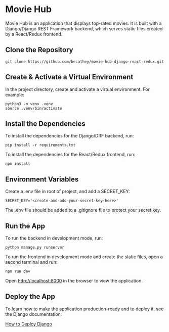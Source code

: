 # Movie Hub

Movie Hub is an application that displays top-rated movies. It is built with a Django/Django REST Framework backend, which serves static files created by a React/Redux frontend.

## Clone the Repository

```
git clone https://github.com/becathey/movie-hub-django-react-redux.git
```

## Create & Activate a Virtual Environment

In the project directory, create and activate a virtual environment. For example:

```
python3 -m venv .venv
source .venv/bin/activate
```

## Install the Dependencies

To install the dependencies for the Django/DRF backend, run:

```
pip install -r requirements.txt
```

To install the dependencies for the React/Redux frontend, run:

```
npm install
```

## Environment Variables

Create a .env file in root of project, and add a SECRET_KEY:

```
SECRET_KEY='<create-and-add-your-secret-key-here>'
```

The .env file should be added to a .gitignore file to protect your secret key.

## Run the App

To run the backend in development mode, run:

```
python manage.py runserver
```

To run the frontend in development mode and create the static files, open a second terminal and run:

```
npm run dev
```

Open [http://localhost:8000](http://localhost:8000) in the browser to view the application.

## Deploy the App

To learn how to make the application production-ready and to deploy it, see the Django documentation:

[How to Deploy Django](https://docs.djangoproject.com/en/4.1/howto/deployment/)
